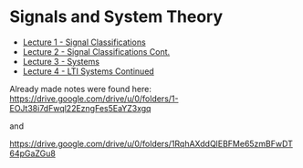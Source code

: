# Signals and System Theory

- [Lecture 1 - Signal Classifications](./lecture1.html)
- [Lecture 2 - Signal Classifications Cont.](./lecture2.html)
- [Lecture 3 - Systems](./lecture3.html)
- [Lecture 4 - LTI Systems Continued](./lecture4.html)

Already made notes were found here: https://drive.google.com/drive/u/0/folders/1-EOJt38i7dFwql22EzngFes5EaYZ3xgq

and

https://drive.google.com/drive/u/0/folders/1RqhAXddQlEBFMe65zmBFwDT64pGaZGu8